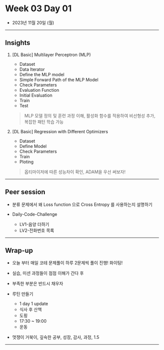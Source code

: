 # Week 03 Day 01

- 2023년 11월 20일 (월)

---

## Insights

1) [DL Basic] Multilayer Perceptron (MLP)
    - Dataset
    - Data Iterator
    - Define the MLP model
    - Simple Forward Path of the MLP Model
    - Check Parameters
    - Evaluation Function
    - Initial Evaluation
    - Train
    - Test
    > MLP 모델 정의 및 훈련 과정 이해, 활성화 함수를 적용하여 비선형성 추가, 복잡한 패턴 학습 가능

2) [DL Basic] Regression with Different Optimizers
    - Dataset
    - Define Model
    - Check Parameters
    - Train
    - Ploting
    > 옵티마이저에 따른 성능차이 확인, ADAM을 우선 써보자!

---

## Peer session

- 분류 문제에서 왜 Loss function 으로 Cross Entropy 를 사용하는지 설명하기

- Daily-Code-Challenge
    - LV1-음양 더하기 
    - LV2-전화번호 목록

---

## Wrap-up

- 오늘 부터 매일 코테 문제풀이 하루 2문제씩 풀이 진행! 화이팅!

- 실습, 미션 과정들이 점점 이해가 간다 후

- 부족한 부분은 반드시 채우자

- 루틴 만들기
    - 1 day 1 update
    - 식사 후 산책
    - 도핑
    - 17:30 ~ 19:00 
    - 운동

- 멋쟁이 거북이, 깊숙한 공부, 성장, 감사, 과정, 1.5

---
